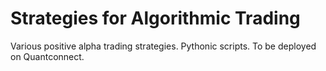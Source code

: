 # Strategies for Algorithmic Trading
Various positive alpha trading strategies. Pythonic scripts.
To be deployed on Quantconnect.
